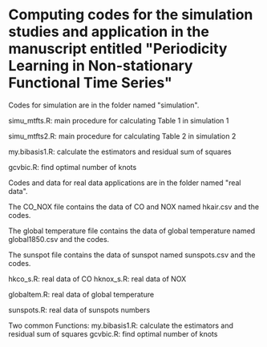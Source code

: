 # Computing codes for the simulation studies and application in the manuscript entitled "Periodicity Learning in Non-stationary Functional Time Series"

Codes for simulation are in the folder named "simulation".

simu_mtfts.R: main procedure for calculating Table 1 in simulation 1

simu_mtfts2.R: main procedure for calculating Table 2 in simulation 2

my.bibasis1.R: calculate the estimators and residual sum of squares

gcvbic.R: find optimal number of knots

Codes and data for real data applications are in the folder named "real data".

The CO_NOX file contains the data of CO and NOX  named hkair.csv and the codes.

The global temperature file contains the data of global temperature  named global1850.csv and the codes.

The sunspot file contains the data of sunspot  named sunspots.csv and the codes.

hkco_s.R: real data of CO 
hknox_s.R: real data of NOX 

globaltem.R: real data of global temperature

sunspots.R: real data of sunspots numbers 

Two common Functions:
my.bibasis1.R: calculate the estimators and residual sum of squares
gcvbic.R: find optimal number of knots
